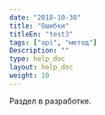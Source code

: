 ```yaml
---
date: "2018-10-30"
title: "Ошибки"
titleEn: "test3"
tags: ["api", "метод"]
Description: ""
type: help_doc
layout: help_doc
weight: 10
---
```


Раздел в разработке.